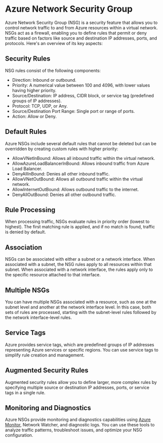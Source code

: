 # Azure Network Security Group

Azure Network Security Group (NSG) is a security feature that allows you to control network traffic to and from Azure resources within a virtual network. NSGs act as a firewall, enabling you to define rules that permit or deny traffic based on factors like source and destination IP addresses, ports, and protocols. Here's an overview of its key aspects:

## Security Rules

NSG rules consist of the following components:
   - Direction: Inbound or outbound.
   - Priority: A numerical value between 100 and 4096, with lower values having higher priority.
   - Source/Destination: IP address, CIDR block, or service tag (predefined groups of IP addresses).
   - Protocol: TCP, UDP, or Any.
   - Source/Destination Port Range: Single port or range of ports.
   - Action: Allow or Deny.

## Default Rules

Azure NSGs include several default rules that cannot be deleted but can be overridden by creating custom rules with higher priority:
   - AllowVNetInBound: Allows all inbound traffic within the virtual network.
   - AllowAzureLoadBalancerInBound: Allows inbound traffic from Azure Load Balancer.
   - DenyAllInBound: Denies all other inbound traffic.
   - AllowVNetOutBound: Allows all outbound traffic within the virtual network.
   - AllowInternetOutBound: Allows outbound traffic to the internet.
   - DenyAllOutBound: Denies all other outbound traffic.

## Rule Processing

When processing traffic, NSGs evaluate rules in priority order (lowest to highest). The first matching rule is applied, and if no match is found, traffic is denied by default.

## Association

NSGs can be associated with either a subnet or a network interface. When associated with a subnet, the NSG rules apply to all resources within that subnet. When associated with a network interface, the rules apply only to the specific resource attached to that interface.

## Multiple NSGs

You can have multiple NSGs associated with a resource, such as one at the subnet level and another at the network interface level. In this case, both sets of rules are processed, starting with the subnet-level rules followed by the network interface-level rules.

## Service Tags

Azure provides service tags, which are predefined groups of IP addresses representing Azure services or specific regions. You can use service tags to simplify rule creation and management.

## Augmented Security Rules

Augmented security rules allow you to define larger, more complex rules by specifying multiple source or destination IP addresses, ports, or service tags in a single rule.

## Monitoring and Diagnostics

Azure NSGs provide monitoring and diagnostics capabilities using [Azure Monitor](../Monitoring%20and%20Management/Azure%20Monitor.md), Network Watcher, and diagnostic logs. You can use these tools to analyze traffic patterns, troubleshoot issues, and optimize your NSG configuration.